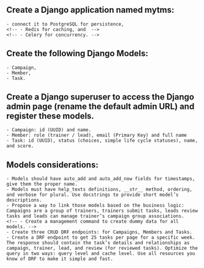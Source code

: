 ## Create a Django application named mytms:
    - connect it to PostgreSQL for persistence, 
    <!-- - Redis for caching, and  -->
    <!-- - Celery for concurrency. -->

## Create the following Django Models: 
    - Campaign, 
    - Member, 
    - Task.
  
## Create a Django superuser to access the Django admin page (rename the default admin URL) and register these models.
    - Campaign: id (UUID) and name.
    - Member: role (trainer / lead), email (Primary Key) and full name
    - Task: id (UUID), status (choices, simple life cycle statuses), name, and score.
  
## Models considerations:
    - Models should have auto_add and auto_add_now fields for timestamps, give them the proper name.
    - Models must have help_texts definitions, __str__ method, ordering, and verbose for plural. Use docstrings to provide short model’s descriptions.
    - Propose a way to link those models based on the business logic: Campaigns are a group of trainers, trainers submit tasks, leads review tasks and leads can manage trainer’s campaign group associations.
    <!-- - Create a management command to create dummy data for all models. -->
    - Create three CRUD DRF endpoints: for Campaigns, Members and Tasks.
    - Create a DRF endpoint to get 25 tasks per page for a specific week. The response should contain the task’s details and relationships as campaign, trainer, lead, and review (for reviewed tasks). Optimize the query in two ways: query level and cache level. Use all resources you know of DRF to make it simple and fast.

